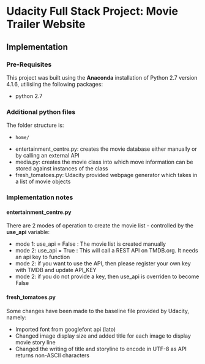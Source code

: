 # Udacity Full Stack Project: Movie Trailer Website

## Implementation

### Pre-Requisites

This project was built using the **Anaconda** installation of Python 2.7 version 4.1.6, utilisiing the following packages:

+ python 2.7

### Additional python files

The folder structure is:

+     home/

+ entertainment_centre.py: creates the movie database either manually or by calling an external API
+ media.py: creates the movie class into which move information can be stored against instances of the class
+ fresh_tomatoes.py: Udacity provided webpage generator which takes in a list of movie objects

### Implementation notes

#### entertainment_centre.py

There are 2 modes of operation to create the movie list - controlled by the **use_api** variable:

+ mode 1: use_api = False : The movie list is created manually
+ mode 2: use_api = True : This will call a REST API on TMDB.org. It needs an api key to function
+ mode 2: if you want to use the API, then please register your own key with TMDB and update API_KEY
+ mode 2: if you do not provide a key, then use_api is overriden to become False

#### fresh_tomatoes.py

Some changes have been made to the baseline file provided by Udacity, namely:

+ Imported font from googlefont api (lato)
+ Changed image display size and added title for each image to display movie story line
+ Changed the writing of title and storyline to encode in UTF-8 as API returns non-ASCII characters